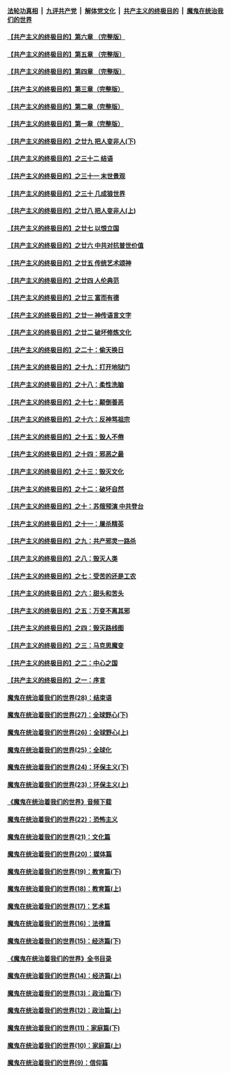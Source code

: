####  [法轮功真相](../../../../basic/blob/master/README.md?t=05030531) &nbsp;|&nbsp; [九评共产党](../../../../9ping.md/blob/master/README.md?t=05030531) &nbsp;|&nbsp; [解体党文化](../../../../jtdwh.md/blob/master/README.md?t=05030531)  &nbsp;|&nbsp; [共产主义的终极目的](../../../../gczydzjmd.md/blob/master/README.md?t=05030531) &nbsp;|&nbsp; [魔鬼在统治我们的世界](../../../../mgztzwmdsj.md/blob/master/README.md?t=05030531) 

#### [【共产主义的终极目的】第六章 （完整版）](../pages/nsc422/n11428913.md?t=05030531) 

#### [【共产主义的终极目的】第五章 （完整版）](../pages/nsc422/n11428912.md?t=05030531) 

#### [【共产主义的终极目的】第四章 （完整版）](../pages/nsc422/n11428907.md?t=05030531) 

#### [【共产主义的终极目的】第三章（完整版）](../pages/nsc422/n11428848.md?t=05030531) 

#### [【共产主义的终极目的】第二章（完整版）](../pages/nsc422/n11428831.md?t=05030531) 

#### [【共产主义的终极目的】第一章（完整版）](../pages/nsc422/n11417651.md?t=05030531) 

#### [【共产主义的终极目的】之廿九 把人变非人(下)](../pages/nsc422/n11344140.md?t=05030531) 

#### [【共产主义的终极目的】之三十二 结语](../pages/nsc422/n11360535.md?t=05030531) 

#### [【共产主义的终极目的】之三十一 末世景观](../pages/nsc422/n11351129.md?t=05030531) 

#### [【共产主义的终极目的】之三十 几成狼世界](../pages/nsc422/n11348280.md?t=05030531) 

#### [【共产主义的终极目的】之廿八 把人变非人(上)](../pages/nsc422/n11340492.md?t=05030531) 

#### [【共产主义的终极目的】之廿七 以恨立国](../pages/nsc422/n11336944.md?t=05030531) 

#### [【共产主义的终极目的】之廿六 中共对抗普世价值](../pages/nsc422/n11324785.md?t=05030531) 

#### [【共产主义的终极目的】之廿五 传统艺术颂神](../pages/nsc422/n11296396.md?t=05030531) 

#### [【共产主义的终极目的】之廿四 人伦典范](../pages/nsc422/n11296397.md?t=05030531) 

#### [【共产主义的终极目的】之廿三 富而有德](../pages/nsc422/n11283598.md?t=05030531) 

#### [【共产主义的终极目的】之廿一 神传语言文字](../pages/nsc422/n11263265.md?t=05030531) 

#### [【共产主义的终极目的】之廿二 破坏修炼文化](../pages/nsc422/n11245728.md?t=05030531) 

#### [【共产主义的终极目的】之二十：偷天换日](../pages/nsc422/n11238846.md?t=05030531) 

#### [【共产主义的终极目的】之十九：打开地狱门](../pages/nsc422/n11206376.md?t=05030531) 

#### [【共产主义的终极目的】之十八：柔性洗脑](../pages/nsc422/n11199994.md?t=05030531) 

#### [【共产主义的终极目的】之十七：颠倒善恶](../pages/nsc422/n11179782.md?t=05030531) 

#### [【共产主义的终极目的】之十六：反神骂祖宗](../pages/nsc422/n11166798.md?t=05030531) 

#### [【共产主义的终极目的】之十五：毁人不倦](../pages/nsc422/n11166792.md?t=05030531) 

#### [【共产主义的终极目的】之十四：邪恶之最](../pages/nsc422/n11150249.md?t=05030531) 

#### [【共产主义的终极目的】之十三：毁灭文化](../pages/nsc422/n11135227.md?t=05030531) 

#### [【共产主义的终极目的】之十二：破坏自然](../pages/nsc422/n11135214.md?t=05030531) 

#### [【共产主义的终极目的】之十：苏俄预演 中共登台](../pages/nsc422/n11118424.md?t=05030531) 

#### [【共产主义的终极目的】之十一：屠杀精英](../pages/nsc422/n11118442.md?t=05030531) 

#### [【共产主义的终极目的】之九：共产邪灵一路杀](../pages/nsc422/n11114139.md?t=05030531) 

#### [【共产主义的终极目的】之八：毁灭人类](../pages/nsc422/n11108503.md?t=05030531) 

#### [【共产主义的终极目的】之七：受苦的还是工农](../pages/nsc422/n11101809.md?t=05030531) 

#### [【共产主义的终极目的】之六：甜头和苦头](../pages/nsc422/n11096971.md?t=05030531) 

#### [【共产主义的终极目的】之五：万变不离其邪](../pages/nsc422/n11091285.md?t=05030531) 

#### [【共产主义的终极目的】之四：毁灭路线图](../pages/nsc422/n11086284.md?t=05030531) 

#### [【共产主义的终极目的】之三：马克思魔变](../pages/nsc422/n11061941.md?t=05030531) 

#### [【共产主义的终极目的】之二：中心之国](../pages/nsc422/n11047728.md?t=05030531) 

#### [【共产主义的终极目的】之一：序言](../pages/nsc422/n11086077.md?t=05030531) 

#### [魔鬼在统治着我们的世界(28)：结束语](../pages/nsc422/n10936246.md?t=05030531) 

#### [魔鬼在统治着我们的世界(27)：全球野心(下)](../pages/nsc422/n10928319.md?t=05030531) 

#### [魔鬼在统治着我们的世界(26)：全球野心(上)](../pages/nsc422/n10900318.md?t=05030531) 

#### [魔鬼在统治着我们的世界(25)：全球化](../pages/nsc422/n10788205.md?t=05030531) 

#### [魔鬼在统治着我们的世界(24)：环保主义(下)](../pages/nsc422/n10695307.md?t=05030531) 

#### [魔鬼在统治着我们的世界(23)：环保主义(上)](../pages/nsc422/n10688613.md?t=05030531) 

#### [《魔鬼在统治着我们的世界》音频下载](../pages/nsc422/n10635553.md?t=05030531) 

#### [魔鬼在统治着我们的世界(22)：恐怖主义](../pages/nsc422/n10614727.md?t=05030531) 

#### [魔鬼在统治着我们的世界(21)：文化篇](../pages/nsc422/n10597706.md?t=05030531) 

#### [魔鬼在统治着我们的世界(20)：媒体篇](../pages/nsc422/n10586579.md?t=05030531) 

#### [魔鬼在统治着我们的世界(19)：教育篇(下)](../pages/nsc422/n10564808.md?t=05030531) 

#### [魔鬼在统治着我们的世界(18)：教育篇(上)](../pages/nsc422/n10526970.md?t=05030531) 

#### [魔鬼在统治着我们的世界(17)：艺术篇](../pages/nsc422/n10499093.md?t=05030531) 

#### [魔鬼在统治着我们的世界(16)：法律篇](../pages/nsc422/n10485969.md?t=05030531) 

#### [魔鬼在统治着我们的世界(15)：经济篇(下)](../pages/nsc422/n10469975.md?t=05030531) 

#### [《魔鬼在统治着我们的世界》全书目录](../pages/nsc422/n10464261.md?t=05030531) 

#### [魔鬼在统治着我们的世界(14)：经济篇(上)](../pages/nsc422/n10457370.md?t=05030531) 

#### [魔鬼在统治着我们的世界(13)：政治篇(下)](../pages/nsc422/n10448270.md?t=05030531) 

#### [魔鬼在统治着我们的世界(12)：政治篇(上)](../pages/nsc422/n10444576.md?t=05030531) 

#### [魔鬼在统治着我们的世界(11)：家庭篇(下)](../pages/nsc422/n10440961.md?t=05030531) 

#### [魔鬼在统治着我们的世界(10)：家庭篇(上)](../pages/nsc422/n10435448.md?t=05030531) 

#### [魔鬼在统治着我们的世界(9)：信仰篇](../pages/nsc422/n10432159.md?t=05030531) 

